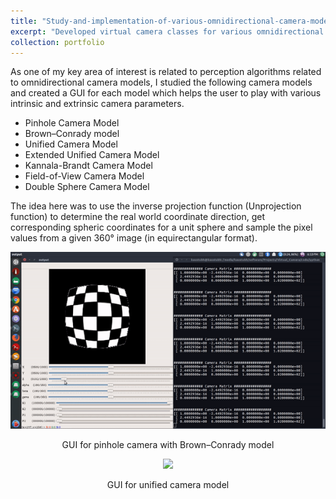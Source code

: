 ```yaml
---
title: "Study-and-implementation-of-various-omnidirectional-camera-models"
excerpt: "Developed virtual camera classes for various omnidirectional camera models<br/><img src='/images/viewer2.gif'>"
collection: portfolio
---
```


As one of my key area of interest is related to perception algorithms related to omnidirectional camera models, I studied the following camera models and 
created a GUI for each model which helps the user to play with various intrinsic and extrinsic camera parameters.
* Pinhole Camera Model
* Brown–Conrady model
* Unified Camera Model
* Extended Unified Camera Model
* Kannala-Brandt Camera Model
* Field-of-View Camera Model
* Double Sphere Camera Model

The idea here was to use the inverse projection function (Unprojection function) to determine the real world coordinate direction, get corresponding spheric coordinates for 
a unit sphere and sample the pixel values from a given 360&deg; image (in equirectangular format).

<p align='center'>
  <img src='/images/distCoeff.gif'>
</p>
<p align='center'>
  GUI for pinhole camera with Brown–Conrady model
</p>

<p align='center'>
  <img src='/images//images/e2feye.gif'>
</p>
<p align='center'>
  GUI for unified camera model
</p>

